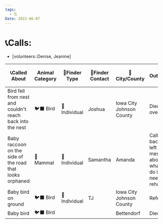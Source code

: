 ```yaml
---
tags:
  - 🗒️
Date: 2022-06-07
---
```


# 📞Calls:
- [volunteers::Denise, Jeanine]

| 📞Called About                                            | Animal Category | 🔎Finder Type | 📱Finder Contact | 🌆City/County               | Outcome                                                                  | 📦Referred To |
| --------------------------------------------------------- | --------------- | ------------- | ---------------- | --------------------------- | ------------------------------------------------------------------------ | ------------- |
| Bird fell from nest and couldn't reach back into the nest | 🐦‍⬛ Bird       | 🧑 Individual | Joshua           | Iowa City<br>Johnson County | Died overnight                                                           |               |
| Baby raccoon on the side of the road that looks orphaned  | 🦝 Mammal       | 🧑 Individual | Samantha         | Amanda                      | Called back and left a message about what to do if she needed a rehabber |               |
| Baby bird on ground                                       | 🐦‍⬛ Bird       | 🧑 Individual | TJ               | Iowa City<br>Johnson County | Referred                                                                 | Dr. Jana      |
| Baby bird                                                 | 🐦‍⬛ Bird       |               |                  | Bettendorf                  | Died                                                                     |               |

